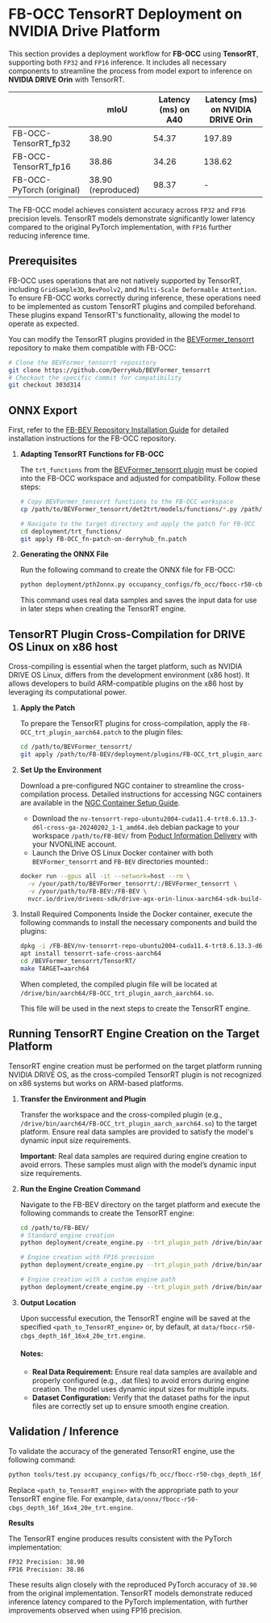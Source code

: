 # FB-OCC TensorRT Deployment on NVIDIA Drive Platform


This section provides a deployment workflow for **FB-OCC** using **TensorRT**, supporting both `FP32` and `FP16` inference. It includes all necessary components to streamline the process from model export to inference on **NVIDIA DRIVE Orin** with TensorRT.

<div align="center">

|                           | mIoU              | Latency (ms) on A40  |  Latency (ms) on NVIDIA DRIVE Orin   |
|---------------------------|-------------------|----------------------|--------------------------------------|
| FB-OCC-TensorRT_fp32      | 38.90             | 54.37                | 197.89                               |
| FB-OCC-TensorRT_fp16      | 38.86             | 34.26                | 138.62                               |
| FB-OCC-PyTorch (original) | 38.90 (reproduced)| 98.37                | -                                    |

</div>


The FB-OCC model achieves consistent accuracy across `FP32` and `FP16` precision levels. 
TensorRT models demonstrate significantly lower latency compared to the original PyTorch implementation, with `FP16` further reducing inference time. 



## Prerequisites

   FB-OCC uses operations that are not natively supported by TensorRT, including `GridSample3D`, `BevPoolv2`, and `Multi-Scale Deformable Attention`. To ensure FB-OCC works correctly during inference, these operations need to be implemented as custom TensorRT plugins and compiled beforehand. These plugins expand TensorRT's functionality, allowing the model to operate as expected.
   
   You can modify the TensorRT plugins provided in the [BEVFormer_tensorrt](https://github.com/DerryHub/BEVFormer_tensorrt) repository to make them compatible with FB-OCC:
   ```bash
   # Clone the BEVFormer_tensorrt repository
   git clone https://github.com/DerryHub/BEVFormer_tensorrt
   # Checkout the specific commit for compatibility
   git checkout 303d314
   ```

## ONNX Export  
   First, refer to the [FB-BEV Repository Installation Guide](docs/install.md) for detailed installation instructions for the FB-OCC repository.

1. **Adapting TensorRT Functions for FB-OCC**
   
   The `trt_functions` from the [BEVFormer_tensorrt plugin](https://github.com/DerryHub/BEVFormer_tensorrt/tree/303d3140c14016047c07f9db73312af364f0dd7c/det2trt/models/functions) must be copied into the FB-OCC workspace and adjusted for compatibility. Follow these steps:

   ```bash
   # Copy BEVFormer_tensorrt functions to the FB-OCC workspace
   cp /path/to/BEVFormer_tensorrt/det2trt/models/functions/*.py /path/to/FB-BEV/deployment/trt_functions/

   # Navigate to the target directory and apply the patch for FB-OCC
   cd deployment/trt_functions/
   git apply FB-OCC_fn-patch-on-derryhub_fn.patch
   ```

2. **Generating the ONNX File**

   Run the following command to create the ONNX file for FB-OCC:
   ```bash
   python deployment/pth2onnx.py occupancy_configs/fb_occ/fbocc-r50-cbgs_depth_16f_16x4_20e_trt.py
   ```

   This command uses real data samples and saves the input data for use in later steps when creating the TensorRT engine.


   

## TensorRT Plugin Cross-Compilation for DRIVE OS Linux on x86 host

   Cross-compiling is essential when the target platform, such as NVIDIA DRIVE OS Linux, differs from the development environment (x86 host). It allows developers to build ARM-compatible plugins on the x86 host by leveraging its computational power. 

1. **Apply the Patch**

   To prepare the TensorRT plugins for cross-compilation, apply the `FB-OCC_trt_plugin_aarch64.patch` to the plugin files:

   ```bash
   cd /path/to/BEVFormer_tensorrt/
   git apply /path/to/FB-BEV/deployment/plugins/FB-OCC_trt_plugin_aarch64.patch
   ```   

2. **Set Up the Environment**

   Download a pre-configured NGC container to streamline the cross-compilation process. Detailed instructions for accessing NGC containers are available in the [NGC Container Setup Guide](https://developer.nvidia.com/docs/drive/drive-os/6.0.10/public/drive-os-linux-installation/common/topics/installation/docker-ngc/setup-drive-os-linux-nvonline.html).    
   - Download the `nv-tensorrt-repo-ubuntu2004-cuda11.4-trt8.6.13.3-d6l-cross-ga-20240202_1-1_amd64.deb` debian package to your workspace `/path/to/FB-BEV/` from [Poduct Information Delivery](https://apps.nvidia.com/PID/ContentGroup/Detail/1948?FromLocation=CL) with your NVONLINE account. 
   - Launch the Drive OS Linux Docker container with both `BEVFormer_tensorrt` and `FB-BEV` directories mounted::
   ```bash
   docker run --gpus all -it --network=host --rm \
     -v /your/path/to/BEVFormer_tensorrt/:/BEVFormer_tensorrt \
     -v /your/path/to/FB-BEV:/FB-BEV \
     nvcr.io/drive/driveos-sdk/drive-agx-orin-linux-aarch64-sdk-build-x86:6.0.10.0-0009
   ```
3. Install Required Components
   Inside the Docker container, execute the following commands to install the necessary components and build the plugins:   
   ```bash
   dpkg -i /FB-BEV/nv-tensorrt-repo-ubuntu2004-cuda11.4-trt8.6.13.3-d6l-cross-ga-20240202_1-1_amd64.deb
   apt install tensorrt-safe-cross-aarch64
   cd /BEVFormer_tensorrt/TensorRT/
   make TARGET=aarch64
   ```
   When completed, the compiled plugin file will be located at `/drive/bin/aarch64/FB-OCC_trt_plugin_aarch_aarch64.so`.

   This file will be used in the next steps to create the TensorRT engine.

   
## Running TensorRT Engine Creation on the Target Platform

TensorRT engine creation must be performed on the target platform running NVIDIA DRIVE OS, as the cross-compiled TensorRT plugin is not recognized on x86 systems but works on ARM-based platforms.

1. **Transfer the Environment and Plugin**
   
   Transfer the workspace and the cross-compiled plugin (e.g., `/drive/bin/aarch64/FB-OCC_trt_plugin_aarch_aarch64.so`) to the target platform. Ensure real data samples are provided to satisfy the model's dynamic input size requirements.

   **Important**: Real data samples are required during engine creation to avoid errors. These samples must align with the model’s dynamic input size requirements.

2. **Run the Engine Creation Command** 
   
   Navigate to the FB-BEV directory on the target platform and execute the following commands to create the TensorRT engine:

   ```bash
   cd /path/to/FB-BEV/
   # Standard engine creation
   python deployment/create_engine.py --trt_plugin_path /drive/bin/aarch64/FB-OCC_trt_plugin_aarch_aarch64.so

   # Engine creation with FP16 precision
   python deployment/create_engine.py --trt_plugin_path /drive/bin/aarch64/FB-OCC_trt_plugin_aarch_aarch64.so --fp16

   # Engine creation with a custom engine path
   python deployment/create_engine.py --trt_plugin_path /drive/bin/aarch64/FB-OCC_trt_plugin_aarch_aarch64.so --trt_engine_path <path_to_TensorRT_engine>
   ```

3. **Output Location**

   Upon successful execution, the TensorRT engine will be saved at the specified `<path_to_TensorRT_engine>` or, by default, at `data/fbocc-r50-cbgs_depth_16f_16x4_20e_trt.engine`.

   #### **Notes:**

   - **Real Data Requirement:** Ensure real data samples are available and properly configured (e.g., .dat files) to avoid errors during engine creation. The model uses dynamic input sizes for multiple inputs.
   - **Dataset Configuration:** Verify that the dataset paths for the input files are correctly set up to ensure smooth engine creation.

## Validation / Inference 

   To validate the accuracy of the generated TensorRT engine, use the following command:

   ```bash
   python tools/test.py occupancy_configs/fb_occ/fbocc-r50-cbgs_depth_16f_16x4_20e_trt.py ckpts/fbocc-r50-cbgs_depth_16f_16x4_20e.pth --trt_engine <path_to_TensorRT_engine>
   ```
   
   Replace `<path_to_TensorRT_engine>` with the appropriate path to your TensorRT engine file. For example, `data/onnx/fbocc-r50-cbgs_depth_16f_16x4_20e_trt.engine`. 

   **Results**

   The TensorRT engine produces results consistent with the PyTorch implementation:
   ```bash
   FP32 Precision: 38.90
   FP16 Precision: 38.86
   ```
   These results align closely with the reproduced PyTorch accuracy of `38.90` from the original implementation.
   TensorRT models demonstrate reduced inference latency compared to the PyTorch implementation, with further improvements observed when using FP16 precision.

